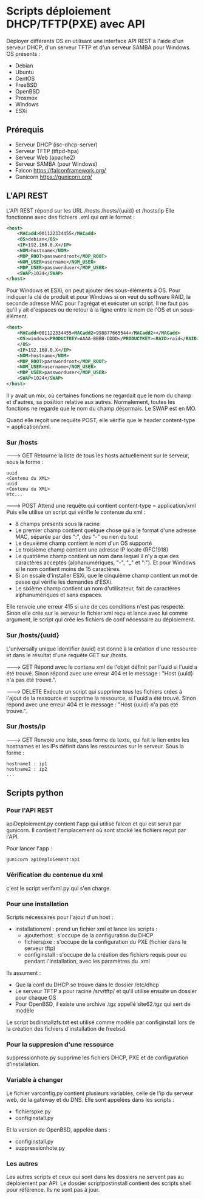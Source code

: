# Scripts déploiement DHCP/TFTP(PXE) avec API 

Déployer différents OS en utilisant une interface API REST à l'aide d'un serveur DHCP, d'un serveur TFTP et d'un serveur SAMBA pour Windows.
OS présents :
 - Debian
 - Ubuntu
 - CentOS
 - FreeBSD
 - OpenBSD
 - Proxmox
 - Windows
 - ESXi

## Prérequis

 - Serveur DHCP (isc-dhcp-server)
 - Serveur TFTP (tftpd-hpa)
 - Serveur Web (apache2)
 - Serveur SAMBA (pour Windows)
 - Falcon https://falconframework.org/
 - Gunicorn https://gunicorn.org/

## L'API REST

L'API REST répond sur les URL /hosts /hosts/{uuid} et /hosts/ip
Elle fonctionne avec des fichiers .xml qui ont le format :
```xml
<host>
	<MACadd>001122334455</MACadd>
	<OS>debian</OS>
	<IP>192.168.0.X</IP>
	<NOM>hostname</NOM>
	<MDP_ROOT>passwordroot</MDP_ROOT>
	<NOM_USER>username</NOM_USER>
	<MDP_USER>passworduser</MDP_USER>
	<SWAP>1024</SWAP>
</host>
```
Pour Windows et ESXi, on peut ajouter des sous-éléments à OS. Pour indiquer la clé de produit et pour Windows si on veut du software RAID,
la seconde adresse MAC pour l'agrégat et exécuter un script.
Il ne faut pas qu'il y ait d'espaces ou de retour à la ligne entre le nom de l'OS et un sous-élément.
```xml
<host>
	<MACadd>001122334455<MACadd2>998877665544</MACadd2></MACadd>
	<OS>windows<PRODUCTKEY>AAAA-BBBB-DDDD</PRODUCTKEY><RAID>raid</RAID><SCRIPT>scriptpowershell.ps1</SCRIPT>
	</OS>
	<IP>192.168.0.X</IP>
	<NOM>hostname</NOM>
	<MDP_ROOT>passwordroot</MDP_ROOT>
	<NOM_USER>username</NOM_USER>
	<MDP_USER>passworduser</MDP_USER>
	<SWAP>1024</SWAP>
</host>
```
Il y avait un mix, où certaines fonctions ne regardait que le nom du champ et d'autres, sa position relative aux autres. 
Normalement, toutes les fonctions ne regarde que le nom du champ désormais.
Le SWAP est en MO.

Quand elle reçoit une requête POST, elle vérifie que le header content-type = application/xml.


### Sur /hosts
---> GET
Retourne la liste de tous les hosts actuellement sur le serveur, sous la forme :

```
uuid
<Contenu du XML>
uuid
<Contenu du XML>
etc...
```

---> POST
Attend une requête qui contient content-type = application/xml
Puis elle utilise un script qui vérifie le contenue du xml :
 - 8 champs présents sous la racine
 - Le premier champ contient quelque chose qui a le format d'une adresse MAC, séparée par des ":", des "-" ou rien du tout
 - Le deuxième champ contient le nom d'un OS supporté
 - Le troisième champ contient une adresse IP locale (RFC1918)
 - Le quatrième champ contient un nom dans lequel il n'y a que des caractères acceptés (alphanumériques, "-", "_" et ":"). Et pour Windows si le nom contient moins de 15 caractères.
 - Si on essaie d'installer ESXi, que le cinquième champ contient un mot de passe qui vérifie les demandes d'ESXi.
 - Le sixième champ contient un nom d'utilisateur, fait de caractères alphanumériques et sans espaces.

Elle renvoie une erreur 415 si une de ces conditions n'est pas respecté.
Sinon elle crée sur le serveur le fichier xml reçu et lance avec lui comme argument, le script qui crée les fichiers de conf
nécessaire au déploiement.

### Sur /hosts/{uuid}

L'universally unique identifier (uuid) est donné à la création d'une ressource et dans le résultat d'une requête GET sur /hosts.

---> GET
Répond avec le contenu xml de l'objet définit par l'uuid si l'uuid a été trouvé.
Sinon répond avec une erreur 404 et le message : "Host {uuid} n'a pas été trouvé.".

---> DELETE
Exécute un script qui supprime tous les fichiers crées à l'ajout de la ressource et supprime la ressource, si l'uuid a été trouvé.
Sinon répond avec une erreur 404 et le message : "Host {uuid} n'a pas été trouvé.".

### Sur /hosts/ip

---> GET
Renvoie une liste, sous forme de texte, qui fait le lien entre les hostnames et les IPs définit dans les ressources sur le serveur.
Sous la forme :

```
hostname1 : ip1
hostname2 : ip2
...
```

## Scripts python

### Pour l'API REST

apiDeploiement.py contient l'app qui utilise falcon et qui est servit par gunicorn.
Il contient l'emplacement où sont stocké les fichiers reçut par l'API.

Pour lancer l'app :
```bash
gunicorn apiDeploiement:api
```

### Vérification du contenue du xml

c'est le script verifxml.py qui s'en charge.

### Pour une installation

Scripts nécessaires pour l'ajout d'un host :
 - installationxml : prend un fichier xml et lance les scripts :
   - ajouterhost : s'occupe de la configuration du DHCP
   - fichierspxe : s'occupe de la configuration du PXE (fichier dans le serveur tftp)
   - configinstall : s'occupe de la création des fichiers requis pour ou pendant l'installation, avec les paramètres du .xml

Ils assument :
 - Que la conf du DHCP se trouve dans le dossier /etc/dhcp
 - Le serveur TFTP a pour racine /srv/tftp/ et qu'il utilise ensuite un dossier pour chaque OS
 - Pour OpenBSD, il existe une archive .tgz appellé site62.tgz qui sert de modèle
 
Le script bsdinstallzfs.txt est utilisé comme modèle par configinstall lors de la création des fichiers d'installation de freebsd.


### Pour la suppresion d'une ressource

suppressionhote.py supprime les fichiers DHCP, PXE et de configuration d'installation.

### Variable à changer

Le fichier varconfig.py contient plusieurs variables, celle de l'ip du serveur web, de la gateway et du DNS. Elle sont appelées dans les scripts :
 - fichierspxe.py
 - configinstall.py

Et la version de OpenBSD, appelée dans :
 - configinstall.py
 - suppressionhote.py

 
### Les autres

Les autres scripts et ceux qui sont dans les dossiers ne servent pas au déploiement par API. Le dossier scriptpostinstall contient 
des scripts shell pour référence.
Ils ne sont pas à jour.